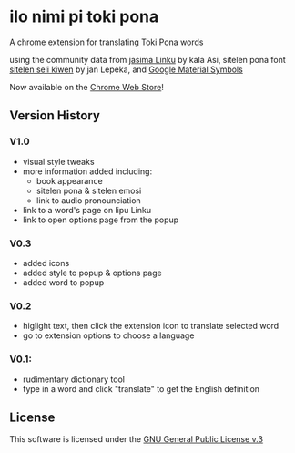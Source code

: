 # ilo nimi pi toki pona
A chrome extension for translating Toki Pona words

using the community data from [jasima Linku](https://lipu-linku.github.io/about/jasima/) by kala Asi, sitelen pona font [sitelen seli kiwen](http://www.kreativekorp.com/software/fonts/sitelenselikiwen/) by jan Lepeka,
and [Google Material Symbols](https://fonts.google.com/icons?selection.family=Rubik:wght@300;400;500)

Now available on the [Chrome Web Store](https://chrome.google.com/webstore/detail/toki-pona-dictionary/cccekjhkcfnbfdkimklpaednfcekcbac?authuser=1)!

## Version History

### V1.0
- visual style tweaks
- more information added including:
  - book appearance
  - sitelen pona & sitelen emosi
  - link to audio pronounciation
- link to a word's page on lipu Linku
- link to open options page from the popup

### V0.3
- added icons
- added style to popup & options page
- added word to popup

### V0.2
- higlight text, then click the extension icon to translate selected word
- go to extension options to choose a language

### V0.1:
- rudimentary dictionary tool
- type in a word and click "translate" to get the English definition

## License

This software is licensed under the [GNU General Public License v.3](https://www.gnu.org/licenses/gpl-3.0.html)
